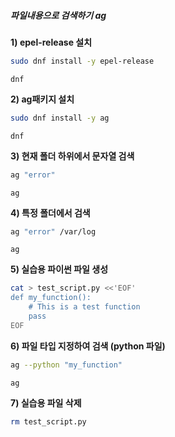 ##### 파일내용으로 검색하기 ag #####

**1) epel-release 설치**

```bash
sudo dnf install -y epel-release
```

```tech
dnf
```
**2) ag패키지 설치**

```bash
sudo dnf install -y ag
```

```tech
dnf
```

**3) 현재 폴더 하위에서 문자열 검색**

```bash
ag "error"
```

```tech
ag
```

**4) 특정 폴더에서 검색**

```bash
ag "error" /var/log
```

```tech
ag
```

**5) 실습용 파이썬 파일 생성**
```bash
cat > test_script.py <<'EOF'
def my_function():
    # This is a test function
    pass
EOF
```

**6) 파일 타입 지정하여 검색 (python 파일)**

```bash
ag --python "my_function"
```

```tech
ag
```

**7) 실습용 파일 삭제**
```bash
rm test_script.py
```
